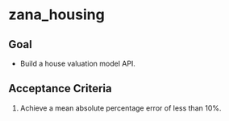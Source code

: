 zana_housing
==============================

Goal
------------

- Build a house valuation model API. 

## Acceptance Criteria
1. Achieve a mean absolute percentage error of less than 10%. 